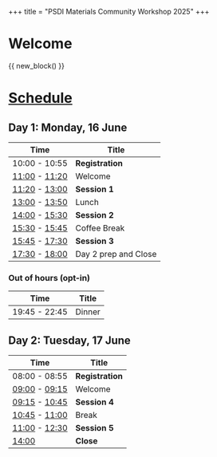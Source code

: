+++
title = "PSDI Materials Community Workshop 2025"
+++

# Welcome

{{ new_block() }}

# [Schedule](/programme)


## Day 1: Monday, 16 June

| Time | Title |
| ---- | ----- |
|10:00 - 10:55| **Registration**|
|[11:00](https://time.is/1100_16_June_2025_in_BST) - [11:20](https://time.is/1120_16_June_2025_in_BST)| Welcome |
|[11:20](https://time.is/1120_16_June_2025_in_BST) - [13:00](https://time.is/1245_16_June_2025_in_BST)| **Session 1**|
|[13:00](https://time.is/1300_16_June_2025_in_BST) - [13:50](https://time.is/1350_16_June_2025_in_BST)| Lunch|
|[14:00](https://time.is/1400_16_June_2025_in_BST) - [15:30](https://time.is/1530_16_June_2025_in_BST)| **Session 2**|
|[15:30](https://time.is/1530_16_June_2025_in_BST) - [15:45](https://time.is/1545_16_June_2025_in_BST)| Coffee Break|
|[15:45](https://time.is/1545_16_June_2025_in_BST) - [17:30](https://time.is/1730_16_June_2025_in_BST)| **Session 3**|
|[17:30](https://time.is/1730_16_June_2025_in_BST) - [18:00](https://time.is/1800_16_June_2025_in_BST)| Day 2 prep and Close|

### Out of hours (opt-in)

| Time | Title |
| ---- | ----- |
|19:45 - 22:45| Dinner|

## Day 2: Tuesday, 17 June

| Time | Title |
| ---- | ----- |
|08:00 - 08:55| **Registration**|
|[09:00](https://time.is/0900_17_June_2025_in_BST) - [09:15](https://time.is/0915_17_June_2025_in_BST)| Welcome |
|[09:15](https://time.is/0915_17_June_2025_in_BST) - [10:45](https://time.is/1045_17_June_2025_in_BST)| **Session 4** |
|[10:45](https://time.is/1045_17_June_2025_in_BST) - [11:00](https://time.is/1100_17_June_2025_in_BST)| Break |
|[11:00](https://time.is/1100_17_June_2025_in_BST) - [12:30](https://time.is/1230_17_June_2025_in_BST)| **Session 5** |
|[14:00](https://time.is/1400_17_June_2025_in_BST) | **Close** |
